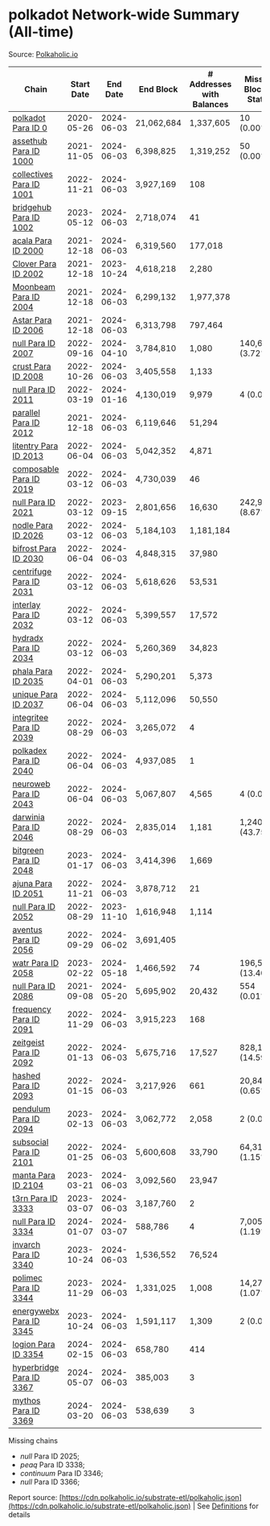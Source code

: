 # polkadot Network-wide Summary (All-time)

Source: [Polkaholic.io](https://polkaholic.io)


| Chain            | Start Date | End Date | End Block | # Addresses with Balances | Missing Blocks / Status |
| ---------------- | ---------- | ---------| --------- | ------------------------- | ----------------------- |
| [polkadot Para ID 0](/polkadot/0-polkadot) | 2020-05-26 | 2024-06-03 | 21,062,684 |  1,337,605 | 10 (0.00%)  |
| [assethub Para ID 1000](/polkadot/1000-assethub) | 2021-11-05 | 2024-06-03 | 6,398,825 |  1,319,252 | 50 (0.00%)  |
| [collectives Para ID 1001](/polkadot/1001-collectives) | 2022-11-21 | 2024-06-03 | 3,927,169 |  108 |    |
| [bridgehub Para ID 1002](/polkadot/1002-bridgehub) | 2023-05-12 | 2024-06-03 | 2,718,074 |  41 |    |
| [acala Para ID 2000](/polkadot/2000-acala) | 2021-12-18 | 2024-06-03 | 6,319,560 |  177,018 |    |
| [Clover Para ID 2002](/polkadot/2002-clover) | 2021-12-18 | 2023-10-24 | 4,618,218 |  2,280 |    |
| [Moonbeam Para ID 2004](/polkadot/2004-moonbeam) | 2021-12-18 | 2024-06-03 | 6,299,132 |  1,977,378 |    |
| [Astar Para ID 2006](/polkadot/2006-astar) | 2021-12-18 | 2024-06-03 | 6,313,798 |  797,464 |    |
| [null Para ID 2007](/polkadot/2007-kapex) | 2022-09-16 | 2024-04-10 | 3,784,810 |  1,080 | 140,668 (3.72%)  |
| [crust Para ID 2008](/polkadot/2008-crust) | 2022-10-26 | 2024-06-03 | 3,405,558 |  1,133 |    |
| [null Para ID 2011](/polkadot/2011-equilibrium) | 2022-03-19 | 2024-01-16 | 4,130,019 |  9,979 | 4 (0.00%)  |
| [parallel Para ID 2012](/polkadot/2012-parallel) | 2021-12-18 | 2024-06-03 | 6,119,646 |  51,294 |    |
| [litentry Para ID 2013](/polkadot/2013-litentry) | 2022-06-04 | 2024-06-03 | 5,042,352 |  4,871 |    |
| [composable Para ID 2019](/polkadot/2019-composable) | 2022-03-12 | 2024-06-03 | 4,730,039 |  46 |    |
| [null Para ID 2021](/polkadot/2021-efinity) | 2022-03-12 | 2023-09-15 | 2,801,656 |  16,630 | 242,949 (8.67%)  |
| [nodle Para ID 2026](/polkadot/2026-nodle) | 2022-03-12 | 2024-06-03 | 5,184,103 |  1,181,184 |    |
| [bifrost Para ID 2030](/polkadot/2030-bifrost) | 2022-06-04 | 2024-06-03 | 4,848,315 |  37,980 |    |
| [centrifuge Para ID 2031](/polkadot/2031-centrifuge) | 2022-03-12 | 2024-06-03 | 5,618,626 |  53,531 |    |
| [interlay Para ID 2032](/polkadot/2032-interlay) | 2022-03-12 | 2024-06-03 | 5,399,557 |  17,572 |    |
| [hydradx Para ID 2034](/polkadot/2034-hydradx) | 2022-03-12 | 2024-06-03 | 5,260,369 |  34,823 |    |
| [phala Para ID 2035](/polkadot/2035-phala) | 2022-04-01 | 2024-06-03 | 5,290,201 |  5,373 |    |
| [unique Para ID 2037](/polkadot/2037-unique) | 2022-06-04 | 2024-06-03 | 5,112,096 |  50,550 |    |
| [integritee Para ID 2039](/polkadot/2039-integritee) | 2022-08-29 | 2024-06-03 | 3,265,072 |  4 |    |
| [polkadex Para ID 2040](/polkadot/2040-polkadex) | 2022-06-04 | 2024-06-03 | 4,937,085 |  1 |    |
| [neuroweb Para ID 2043](/polkadot/2043-neuroweb) | 2022-06-04 | 2024-06-03 | 5,067,807 |  4,565 | 4 (0.00%)  |
| [darwinia Para ID 2046](/polkadot/2046-darwinia) | 2022-08-29 | 2024-06-03 | 2,835,014 |  1,181 | 1,240,326 (43.75%)  |
| [bitgreen Para ID 2048](/polkadot/2048-bitgreen) | 2023-01-17 | 2024-06-03 | 3,414,396 |  1,669 |    |
| [ajuna Para ID 2051](/polkadot/2051-ajuna) | 2022-11-21 | 2024-06-03 | 3,878,712 |  21 |    |
| [null Para ID 2052](/polkadot/2052-polkadot-parathread-2052) | 2022-08-29 | 2023-11-10 | 1,616,948 |  1,114 |    |
| [aventus Para ID 2056](/polkadot/2056-aventus) | 2022-09-29 | 2024-06-02 | 3,691,405 |   |    |
| [watr Para ID 2058](/polkadot/2058-watr) | 2023-02-22 | 2024-05-18 | 1,466,592 |  74 | 196,567 (13.40%)  |
| [null Para ID 2086](/polkadot/2086-kilt) | 2021-09-08 | 2024-05-20 | 5,695,902 |  20,432 | 554 (0.01%)  |
| [frequency Para ID 2091](/polkadot/2091-frequency) | 2022-11-29 | 2024-06-03 | 3,915,223 |  168 |    |
| [zeitgeist Para ID 2092](/polkadot/2092-zeitgeist) | 2022-01-13 | 2024-06-03 | 5,675,716 |  17,527 | 828,192 (14.59%)  |
| [hashed Para ID 2093](/polkadot/2093-hashed) | 2022-01-15 | 2024-06-03 | 3,217,926 |  661 | 20,847 (0.65%)  |
| [pendulum Para ID 2094](/polkadot/2094-pendulum) | 2023-02-13 | 2024-06-03 | 3,062,772 |  2,058 | 2 (0.00%)  |
| [subsocial Para ID 2101](/polkadot/2101-subsocial) | 2022-01-25 | 2024-06-03 | 5,600,608 |  33,790 | 64,310 (1.15%)  |
| [manta Para ID 2104](/polkadot/2104-manta) | 2023-03-21 | 2024-06-03 | 3,092,560 |  23,947 |    |
| [t3rn Para ID 3333](/polkadot/3333-t3rn) | 2023-03-07 | 2024-06-03 | 3,187,760 |  2 |    |
| [null Para ID 3334](/polkadot/3334-polkadot-parathread-3334) | 2024-01-07 | 2024-03-07 | 588,786 |  4 | 7,005 (1.19%)  |
| [invarch Para ID 3340](/polkadot/3340-invarch) | 2023-10-24 | 2024-06-03 | 1,536,552 |  76,524 |    |
| [polimec Para ID 3344](/polkadot/3344-polimec) | 2023-11-29 | 2024-06-03 | 1,331,025 |  1,008 | 14,271 (1.07%)  |
| [energywebx Para ID 3345](/polkadot/3345-energywebx) | 2023-10-24 | 2024-06-03 | 1,591,117 |  1,309 | 2 (0.00%)  |
| [logion Para ID 3354](/polkadot/3354-logion) | 2024-02-15 | 2024-06-03 | 658,780 |  414 |    |
| [hyperbridge Para ID 3367](/polkadot/3367-hyperbridge) | 2024-05-07 | 2024-06-03 | 385,003 |  3 |    |
| [mythos Para ID 3369](/polkadot/3369-mythos) | 2024-03-20 | 2024-06-03 | 538,639 |  3 |    |

Missing chains


* *null* Para ID 2025; 
* *peaq* Para ID 3338; 
* *continuum* Para ID 3346; 
* *null* Para ID 3366; 

Report source: [https://cdn.polkaholic.io/substrate-etl/polkaholic.json](https://cdn.polkaholic.io/substrate-etl/polkaholic.json) | See [Definitions](/DEFINITIONS.md) for details
